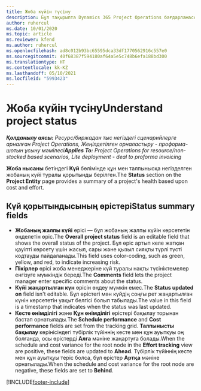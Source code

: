 ```yaml
---
title: Жоба күйін түсіну
description: Бұл тақырыпта Dynamics 365 Project Operations бағдарламасындағы жобаларға тағайындалған күй туралы ақпарат берілген.
author: ruhercul
ms.date: 10/01/2020
ms.topic: article
ms.reviewer: kfend
ms.author: ruhercul
ms.openlocfilehash: ad8c012b93bc65595dca33df1770562916c557e0
ms.sourcegitcommit: 40f68387f594180af64a5e5c748b6efa188bd300
ms.translationtype: HT
ms.contentlocale: kk-KZ
ms.lasthandoff: 05/10/2021
ms.locfileid: "5993423"
---
```

# <a name="understand-project-status"></a><span data-ttu-id="a1142-103">Жоба күйін түсіну</span><span class="sxs-lookup"><span data-stu-id="a1142-103">Understand project status</span></span>

<span data-ttu-id="a1142-104">_**Қолданылу аясы:** Ресурс/биржадан тыс негіздегі сценарийлерге арналған Project Operations, Жеңілдетілген орналастыру - проформа-шотын ұсыну мәмілесі_</span><span class="sxs-lookup"><span data-stu-id="a1142-104">_**Applies To:** Project Operations for resource/non-stocked based scenarios, Lite deployment - deal to proforma invoicing_</span></span>


<span data-ttu-id="a1142-105">**Жоба нысаны** бетіндегі **Күй** бөлімінде құн мен талпынысқа негізделген жобаның күйі туралы қорытынды берілген.</span><span class="sxs-lookup"><span data-stu-id="a1142-105">The **Status** section on the **Project Entity** page provides a summary of a project's health based upon cost and effort.</span></span>


## <a name="status-summary-fields"></a><span data-ttu-id="a1142-106">Күй қорытындысының өрістері</span><span class="sxs-lookup"><span data-stu-id="a1142-106">Status summary fields</span></span>

- <span data-ttu-id="a1142-107">**Жобаның жалпы күйі** өрісі — бұл жобаның жалпы күйін көрсететін өңделетін өріс.</span><span class="sxs-lookup"><span data-stu-id="a1142-107">The **Overall project status** field is an editable field that shows the overall status of the project.</span></span> <span data-ttu-id="a1142-108">Бұл өріс артып келе жатқан қауіпті көрсету үшін жасыл, сары және қызыл сияқты түрлі түсті кодтауды пайдаланады.</span><span class="sxs-lookup"><span data-stu-id="a1142-108">This field uses color-coding, such as green, yellow, and red, to indicate increasing risk.</span></span> 
- <span data-ttu-id="a1142-109">**Пікірлер** өрісі жоба менеджеріне күй туралы нақты түсініктемелер енгізуге мүмкіндік береді.</span><span class="sxs-lookup"><span data-stu-id="a1142-109">The **Comments** field lets the project manager enter specific comments about the status.</span></span> 
- <span data-ttu-id="a1142-110">**Күйі жаңартылған күн** өрісін өңдеу мүмкін емес.</span><span class="sxs-lookup"><span data-stu-id="a1142-110">The **Status updated on** field isn't editable.</span></span> <span data-ttu-id="a1142-111">Бұл өрістегі мән күйдің соңғы рет жаңартылған күнін көрсететін уақыт белгісі болып табылады.</span><span class="sxs-lookup"><span data-stu-id="a1142-111">The value in this field is a timestamp that indicates when the status was last updated.</span></span>
- <span data-ttu-id="a1142-112">**Кесте өнімділігі** және **Құн өнімділігі** өрістері бақылау торынан бастап орнатылады.</span><span class="sxs-lookup"><span data-stu-id="a1142-112">The **Schedule performance** and **Cost performance** fields are set from the tracking grid.</span></span> <span data-ttu-id="a1142-113">**Талпынысты бақылау** көрінісіндегі түбірлік түйіннің кесте мен құн ауытқуы оң болғанда, осы өрістерді **Алға** мәніне жаңартуға болады.</span><span class="sxs-lookup"><span data-stu-id="a1142-113">When the schedule and cost variance for the root node in the **Effort tracking** view are positive, these fields are updated to **Ahead**.</span></span> <span data-ttu-id="a1142-114">Түбірлік түйіннің кесте мен құн ауытқуы теріс болса, бұл өрістер **Артқа** мәніне орнатылады.</span><span class="sxs-lookup"><span data-stu-id="a1142-114">When the schedule and cost variance for the root node are negative, these fields are set to **Behind**.</span></span>


[!INCLUDE[footer-include](../includes/footer-banner.md)]